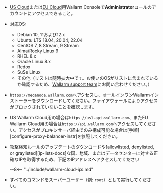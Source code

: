 * [US Cloud](https://us1.my.wallarm.com/)または[EU Cloud](https://my.wallarm.com/)用Wallarm Consoleで**Administrator**ロールのアカウントにアクセスできること。
* 対応OS:
    * Debian 10, 11および12.x
    * Ubuntu LTS 18.04, 20.04, 22.04
    * CentOS 7, 8 Stream, 9 Stream
    * Alma/Rocky Linux 9
    * RHEL 8.x
    * Oracle Linux 8.x
    * Redox
    * SuSe Linux
    * その他（リストは随時拡大中です。お使いのOSがリストに含まれているか確認するため、[Wallarm support team](mailto:support@wallarm.com)にお問い合わせください。）
* `https://meganode.wallarm.com`へアクセスし、オールインワンWallarmインストーラーをダウンロードしてください。ファイアウォールによりアクセスがブロックされていないことを確認します。
* US Wallarm Cloud用の場合は`https://us1.api.wallarm.com`、またEU Wallarm Cloud用の場合は`https://api.wallarm.com`へアクセスしてください。アクセスがプロキシサーバ経由でのみ構成可能な場合は[手順][configure-proxy-balancer-instr]を参照してください。
* 攻撃検知ルールのアップデートのダウンロードや[allowlisted, denylisted, or graylisted][ip-lists-docs]な国、地域、またはデータセンターに対する正確なIPを取得するため、下記のIPアドレスへアクセスしてください

    --8<-- "../include/wallarm-cloud-ips.md"
* すべてのコマンドをスーパーユーザー（例: `root`）として実行してください。